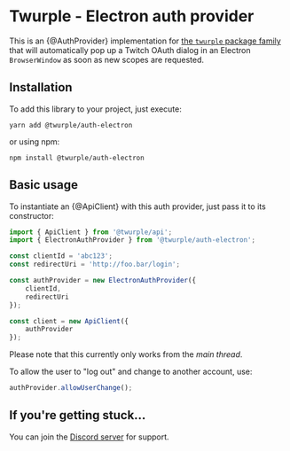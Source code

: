 # Twurple - Electron auth provider

This is an {@AuthProvider} implementation for [the `twurple` package family](https://github.com/twurple/twurple)
that will automatically pop up a Twitch OAuth dialog in an Electron `BrowserWindow`
as soon as new scopes are requested.

## Installation

To add this library to your project, just execute:
	
	yarn add @twurple/auth-electron

or using npm:

	npm install @twurple/auth-electron

## Basic usage

To instantiate an {@ApiClient} with this auth provider, just pass it to its constructor:

```ts
import { ApiClient } from '@twurple/api';
import { ElectronAuthProvider } from '@twurple/auth-electron';

const clientId = 'abc123';
const redirectUri = 'http://foo.bar/login';

const authProvider = new ElectronAuthProvider({
    clientId,
    redirectUri
});

const client = new ApiClient({
	authProvider
});
```

Please note that this currently only works from the *main thread*.

To allow the user to "log out" and change to another account, use:

```ts
authProvider.allowUserChange();
```

## If you're getting stuck...

You can join the [Discord server](https://discord.gg/b9ZqMfz) for support.
